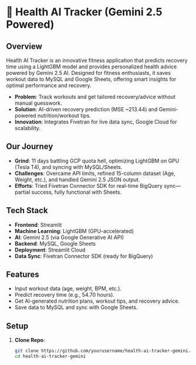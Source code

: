 # 💪 Health AI Tracker (Gemini 2.5 Powered)

## Overview
Health AI Tracker is an innovative fitness application that predicts recovery time using a LightGBM model and provides personalized health advice powered by Gemini 2.5 AI. Designed for fitness enthusiasts, it saves workout data to MySQL and Google Sheets, offering smart insights for optimal performance and recovery.

- **Problem**: Track workouts and get tailored recovery/advice without manual guesswork.
- **Solution**: AI-driven recovery prediction (MSE ~213.44) and Gemini-powered nutrition/workout tips.
- **Innovation**: Integrates Fivetran for live data sync, Google Cloud for scalability.

## Our Journey
- **Grind**: 11 days battling GCP quota hell, optimizing LightGBM on GPU (Tesla T4), and syncing with MySQL/Sheets.
- **Challenges**: Overcame API limits, refined 15-column dataset (Age, Weight, etc.), and handled Gemini 2.5 JSON output.
- **Efforts**: Tried Fivetran Connector SDK for real-time BigQuery sync—partial success, fully functional with Sheets.

## Tech Stack
- **Frontend**: Streamlit
- **Machine Learning**: LightGBM (GPU-accelerated)
- **AI**: Gemini 2.5 (via Google Generative AI API)
- **Backend**: MySQL, Google Sheets
- **Deployment**: Streamlit Cloud
- **Data Sync**: Fivetran Connector SDK (ready for BigQuery)

## Features
- Input workout data (age, weight, BPM, etc.).
- Predict recovery time (e.g., 54.70 hours).
- Get AI-generated nutrition plans, workout tips, and recovery advice.
- Save data to MySQL and sync with Google Sheets.

## Setup
1. **Clone Repo**:
   ```bash
   git clone https://github.com/yourusername/health-ai-tracker-gemini.git
   cd health-ai-tracker-gemini
